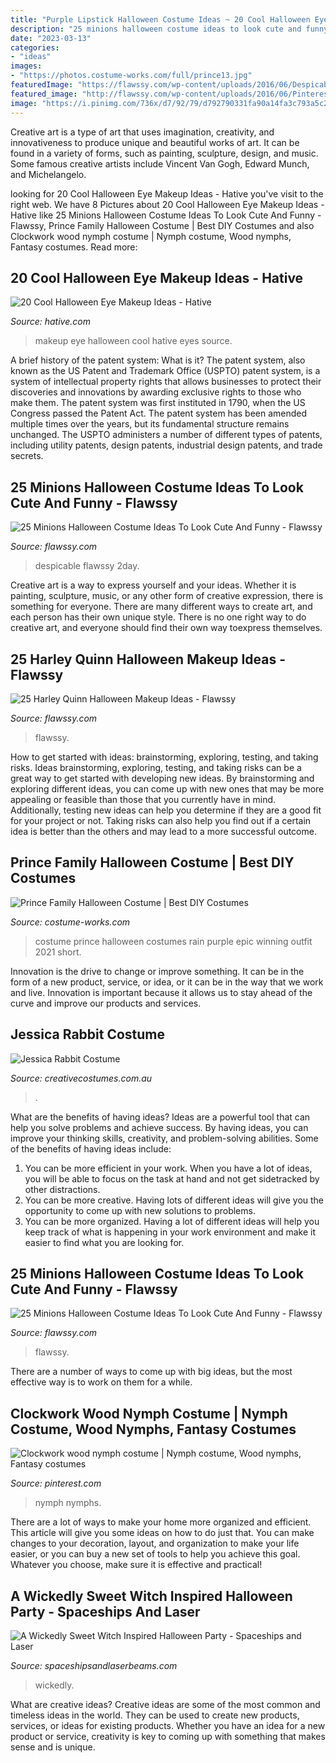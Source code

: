 ```yaml
---
title: "Purple Lipstick Halloween Costume Ideas ~ 20 Cool Halloween Eye Makeup Ideas"
description: "25 minions halloween costume ideas to look cute and funny"
date: "2023-03-13"
categories:
- "ideas"
images:
- "https://photos.costume-works.com/full/prince13.jpg"
featuredImage: "https://flawssy.com/wp-content/uploads/2016/06/Despicable-Me-Minion-Costume.jpg"
featured_image: "http://flawssy.com/wp-content/uploads/2016/06/Pinterest-Minion-Halloween-Costume.jpg"
image: "https://i.pinimg.com/736x/d7/92/79/d792790331fa90a14fa3c793a5c21c00--nymph-costume-wood-nymphs.jpg"
---
```



Creative art is a type of art that uses imagination, creativity, and innovativeness to produce unique and beautiful works of art. It can be found in a variety of forms, such as painting, sculpture, design, and music. Some famous creative artists include Vincent Van Gogh, Edward Munch, and Michelangelo.

	

		
looking for 20 Cool Halloween Eye Makeup Ideas - Hative you've visit to the right web. We have 8 Pictures about 20 Cool Halloween Eye Makeup Ideas - Hative like 25 Minions Halloween Costume Ideas To Look Cute And Funny - Flawssy, Prince Family Halloween Costume | Best DIY Costumes and also Clockwork wood nymph costume | Nymph costume, Wood nymphs, Fantasy costumes. Read more:
		
    
## 20 Cool Halloween Eye Makeup Ideas - Hative

<img loading=lazy src="https://hative.com/wp-content/uploads/2014/10/halloween-eye-makeup/8-halloween-eye-makeup-ideas.jpg" onerror="this.onerror=null;this.src='https://tse1.mm.bing.net/th?id=OIP.Y0Nq_NaFc8qlqwoZAX3LcwHaFj&amp;pid=15.1';" alt="20 Cool Halloween Eye Makeup Ideas - Hative">

_Source: hative.com_

>makeup eye halloween cool hative eyes source. 

	

A brief history of the patent system: What is it?
The patent system, also known as the US Patent and Trademark Office (USPTO) patent system, is a system of intellectual property rights that allows businesses to protect their discoveries and innovations by awarding exclusive rights to those who make them. The patent system was first instituted in 1790, when the US Congress passed the Patent Act. The patent system has been amended multiple times over the years, but its fundamental structure remains unchanged. The USPTO administers a number of different types of patents, including utility patents, design patents, industrial design patents, and trade secrets.

    
## 25 Minions Halloween Costume Ideas To Look Cute And Funny - Flawssy

<img loading=lazy src="https://flawssy.com/wp-content/uploads/2016/06/Despicable-Me-Minion-Costume.jpg" onerror="this.onerror=null;this.src='https://tse4.mm.bing.net/th?id=OIP.18gWKxmHx8aVT_I0Dp7RrAHaNZ&amp;pid=15.1';" alt="25 Minions Halloween Costume Ideas To Look Cute And Funny - Flawssy">

_Source: flawssy.com_

>despicable flawssy 2day. 

	

Creative art is a way to express yourself and your ideas. Whether it is painting, sculpture, music, or any other form of creative expression, there is something for everyone. There are many different ways to create art, and each person has their own unique style. There is no one right way to do creative art, and everyone should find their own way toexpress themselves.

    
## 25 Harley Quinn Halloween Makeup Ideas - Flawssy

<img loading=lazy src="http://flawssy.com/wp-content/uploads/2016/05/hallowen-makeup-harley-quinn-ideas.jpg" onerror="this.onerror=null;this.src='https://tse4.mm.bing.net/th?id=OIP.o-uODjNJp5ZzKKpXGUjJ5gHaEK&amp;pid=15.1';" alt="25 Harley Quinn Halloween Makeup Ideas - Flawssy">

_Source: flawssy.com_

>flawssy. 

	

How to get started with ideas: brainstorming, exploring, testing, and taking risks.
Ideas brainstorming, exploring, testing, and taking risks can be a great way to get started with developing new ideas. By brainstorming and exploring different ideas, you can come up with new ones that may be more appealing or feasible than those that you currently have in mind. Additionally, testing new ideas can help you determine if they are a good fit for your project or not. Taking risks can also help you find out if a certain idea is better than the others and may lead to a more successful outcome.

    
## Prince Family Halloween Costume | Best DIY Costumes

<img loading=lazy src="https://photos.costume-works.com/full/prince13.jpg" onerror="this.onerror=null;this.src='https://tse2.mm.bing.net/th?id=OIP.RoxUeuYoqloFe7WXAXPupAHaLG&amp;pid=15.1';" alt="Prince Family Halloween Costume | Best DIY Costumes">

_Source: costume-works.com_

>costume prince halloween costumes rain purple epic winning outfit 2021 short. 

	

Innovation is the drive to change or improve something. It can be in the form of a new product, service, or idea, or it can be in the way that we work and live. Innovation is important because it allows us to stay ahead of the curve and improve our products and services.

    
## Jessica Rabbit Costume

<img loading=lazy src="https://www.creativecostumes.com.au/wp-content/uploads/2017/03/jessica-rabbit-768x1024.jpg" onerror="this.onerror=null;this.src='https://tse3.mm.bing.net/th?id=OIP.zv1bjoU2ej6HV9JbOx1BoAHaJ4&amp;pid=15.1';" alt="Jessica Rabbit Costume">

_Source: creativecostumes.com.au_

>. 

	

What are the benefits of having ideas?
Ideas are a powerful tool that can help you solve problems and achieve success. By having ideas, you can improve your thinking skills, creativity, and problem-solving abilities. Some of the benefits of having ideas include: 
1) You can be more efficient in your work. When you have a lot of ideas, you will be able to focus on the task at hand and not get sidetracked by other distractions. 
2) You can be more creative. Having lots of different ideas will give you the opportunity to come up with new solutions to problems. 
3) You can be more organized. Having a lot of different ideas will help you keep track of what is happening in your work environment and make it easier to find what you are looking for.

    
## 25 Minions Halloween Costume Ideas To Look Cute And Funny - Flawssy

<img loading=lazy src="http://flawssy.com/wp-content/uploads/2016/06/Pinterest-Minion-Halloween-Costume.jpg" onerror="this.onerror=null;this.src='https://tse4.mm.bing.net/th?id=OIP.koPcHEsbOLJfAvjru2k7rgHaJ6&amp;pid=15.1';" alt="25 Minions Halloween Costume Ideas To Look Cute And Funny - Flawssy">

_Source: flawssy.com_

>flawssy. 

	

There are a number of ways to come up with big ideas, but the most effective way is to work on them for a while.

    
## Clockwork Wood Nymph Costume | Nymph Costume, Wood Nymphs, Fantasy Costumes

<img loading=lazy src="https://i.pinimg.com/736x/d7/92/79/d792790331fa90a14fa3c793a5c21c00--nymph-costume-wood-nymphs.jpg" onerror="this.onerror=null;this.src='https://tse2.mm.bing.net/th?id=OIP.6XTSHEP8MRjXFO-JY7ekXQAAAA&amp;pid=15.1';" alt="Clockwork wood nymph costume | Nymph costume, Wood nymphs, Fantasy costumes">

_Source: pinterest.com_

>nymph nymphs. 

	

There are a lot of ways to make your home more organized and efficient. This article will give you some ideas on how to do just that. You can make changes to your decoration, layout, and organization to make your life easier, or you can buy a new set of tools to help you achieve this goal. Whatever you choose, make sure it is effective and practical!

    
## A Wickedly Sweet Witch Inspired Halloween Party - Spaceships And Laser

<img loading=lazy src="https://spaceshipsandlaserbeams.com/wp-content/uploads/2015/10/Witch-Themed-Halloween-Party-Dessert-Table-Backdrop.jpg" onerror="this.onerror=null;this.src='https://tse4.mm.bing.net/th?id=OIP.CPtd-lGI8m90SAW2MZ98cgHaLG&amp;pid=15.1';" alt="A Wickedly Sweet Witch Inspired Halloween Party - Spaceships and Laser">

_Source: spaceshipsandlaserbeams.com_

>wickedly. 

	

What are creative ideas?
Creative ideas are some of the most common and timeless ideas in the world. They can be used to create new products, services, or ideas for existing products. Whether you have an idea for a new product or service, creativity is key to coming up with something that makes sense and is unique.

